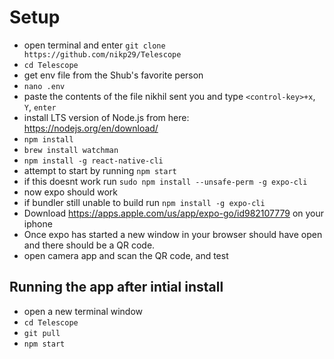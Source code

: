 # Setup

- open terminal and enter `git clone https://github.com/nikp29/Telescope`
- `cd Telescope`
- get env file from the Shub's favorite person
- `nano .env`
- paste the contents of the file nikhil sent you and type `<control-key>+x`, `Y`, `enter`
- install LTS version of Node.js from here: https://nodejs.org/en/download/
- `npm install`
- `brew install watchman`
- `npm install -g react-native-cli`
- attempt to start by running `npm start`
- if this doesnt work run `sudo npm install --unsafe-perm -g expo-cli`
- now expo should work
- if bundler still unable to build run `npm install -g expo-cli`
- Download https://apps.apple.com/us/app/expo-go/id982107779 on your iphone
- Once expo has started a new window in your browser should have open and there should be a QR code.
- open camera app and scan the QR code, and test

## Running the app after intial install

- open a new terminal window
- `cd Telescope`
- `git pull`
- `npm start`
